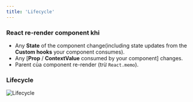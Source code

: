 ```yaml
---
title: 'Lifecycle'
---
```


### React re-render component khi

- Any **State** of the component change(including state updates from the **Custom hooks** your component consumes).
- Any [**Prop** / **ContextValue** consumed by your component] changes.
- Parent của component re-render (trừ `React.memo`).

### Lifecycle

![Lifecycle](https://i.imgur.com/tSYbUyv.png)
